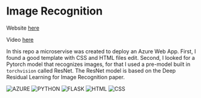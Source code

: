 # Image Recognition

Website [here](https://imgrec.azurewebsites.net/)

Video [here](https://www.youtube.com/watch?v=BKOTL1aNSCs)

In this repo a microservise was created to deploy an Azure Web App.
First, I found a good template with CSS and HTML files edit.
Second, I looked for a Pytorch model that recognizes images, for that I used a pre-model built in `torchvision` called ResNet.
The ResNet model is based on the Deep Residual Learning for Image Recognition paper.



![AZURE](https://img.shields.io/badge/Microsoft_Azure-0089D6?style=for-the-badge&logo=microsoft-azure&logoColor=white)
![PYTHON](https://img.shields.io/badge/Python-14354C?style=for-the-badge&logo=python&logoColor=white)
![FLASK](https://img.shields.io/badge/Flask-000000?style=for-the-badge&logo=flask&logoColor=white)
![HTML](https://img.shields.io/badge/HTML5-E34F26?style=for-the-badge&logo=html5&logoColor=white)
![CSS](https://img.shields.io/badge/CSS-239120?&style=for-the-badge&logo=css3&logoColor=white)
